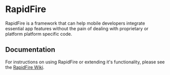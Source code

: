 # RapidFire
RapidFire is a framework that can help mobile developers integrate essential app features without the pain of dealing with proprietary or platform platform specific code.

## Documentation
For instructions on using RapidFire or extending it's functionality, please see the [RapidFire Wiki](https://github.com/nickenchev/rapidfire/wiki).
